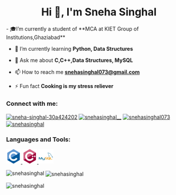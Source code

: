 <h1 align="center">Hi 👋, I'm Sneha Singhal</h1>
- 🎓I’m currently a student of **MCA at KIET Group of Institutions,Ghaziabad**

- 🌱 I’m currently learning **Python, Data Structures**

- 💬 Ask me about **C,C++,Data Structures, MySQL**

- 📫 How to reach me **snehasinghal073@gmail.com**

- ⚡ Fun fact **Cooking is my stress reliever**

<h3 align="left">Connect with me:</h3>
<p align="left">
<a href="https://linkedin.com/in/sneha-singhal-30a424202" target="blank"><img align="center" src="https://raw.githubusercontent.com/rahuldkjain/github-profile-readme-generator/master/src/images/icons/Social/linked-in-alt.svg" alt="sneha-singhal-30a424202" height="30" width="40" /></a>
<a href="https://instagram.com/snehasinghal__" target="blank"><img align="center" src="https://raw.githubusercontent.com/rahuldkjain/github-profile-readme-generator/master/src/images/icons/Social/instagram.svg" alt="snehasinghal__" height="30" width="40" /></a>
<a href="https://www.hackerrank.com/snehasinghal073" target="blank"><img align="center" src="https://raw.githubusercontent.com/rahuldkjain/github-profile-readme-generator/master/src/images/icons/Social/hackerrank.svg" alt="snehasinghal073" height="30" width="40" /></a>
<a href="https://www.leetcode.com/snehasinghal" target="blank"><img align="center" src="https://raw.githubusercontent.com/rahuldkjain/github-profile-readme-generator/master/src/images/icons/Social/leet-code.svg" alt="snehasinghal" height="30" width="40" /></a>
</p>

<h3 align="left">Languages and Tools:</h3>
<p align="left"> <a href="https://www.cprogramming.com/" target="_blank"> <img src="https://raw.githubusercontent.com/devicons/devicon/master/icons/c/c-original.svg" alt="c" width="40" height="40"/> </a> <a href="https://www.w3schools.com/cpp/" target="_blank"> <img src="https://raw.githubusercontent.com/devicons/devicon/master/icons/cplusplus/cplusplus-original.svg" alt="cplusplus" width="40" height="40"/> </a> <a href="https://www.mysql.com/" target="_blank"> <img src="https://raw.githubusercontent.com/devicons/devicon/master/icons/mysql/mysql-original-wordmark.svg" alt="mysql" width="40" height="40"/> </a> </p>

<p><img align="left" src="https://github-readme-stats.vercel.app/api/top-langs?username=snehasinghal&show_icons=true&locale=en&layout=compact" alt="snehasinghal" /></p>

<p>&nbsp;<img align="center" src="https://github-readme-stats.vercel.app/api?username=snehasinghal&show_icons=true&locale=en" alt="snehasinghal" /></p>

<p><img align="center" src="https://github-readme-streak-stats.herokuapp.com/?user=snehasinghal&" alt="snehasinghal" /></p>
